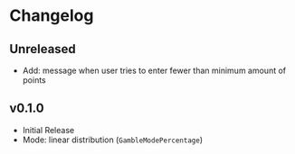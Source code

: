# Changelog

## Unreleased
- Add: message when user tries to enter fewer than minimum amount of points

## v0.1.0
- Initial Release
- Mode: linear distribution (`GambleModePercentage`)
